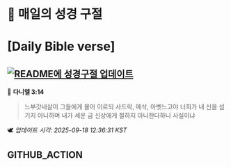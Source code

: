 # 🙏 매일의 성경 구절
# [Daily Bible verse]
## [![README에 성경구절 업데이트](https://github.com/DONGSUKA/first_test/actions/workflows/update-readme-bible.yml/badge.svg)](https://github.com/DONGSUKA/first_test/actions/workflows/update-readme-bible.yml)
<!-- START_BIBLE_VERSE -->
📖 **다니엘 3:14**
> 느부갓네살이 그들에게 물어 이르되 사드락, 메삭, 아벳느고야 너희가 내 신을 섬기지 아니하며 내가 세운 금 신상에게 절하지 아니한다하니 사실이냐

🕊️ _업데이트 시각: 2025-09-18 12:36:31 KST_
  <!-- END_BIBLE_VERSE -->
## GITHUB_ACTION
